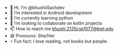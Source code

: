 - 👋 Hi, I’m @khushiiSachdev
- 👀 I’m interested in Android development
- 🌱 I’m currently learning python 
- 💞️ I’m looking to collaborate on kotlin projects 
- 📫 How to reach me khushi.2125cse1077@kiet.edu
- 😄 Pronouns: She/Her
- ⚡ Fun fact: I love reading, not books but people.

<!---
khushiiSachdev/khushiiSachdev is a ✨ special ✨ repository because its `README.md` (this file) appears on your GitHub profile.
You can click the Preview link to take a look at your changes.
--->
